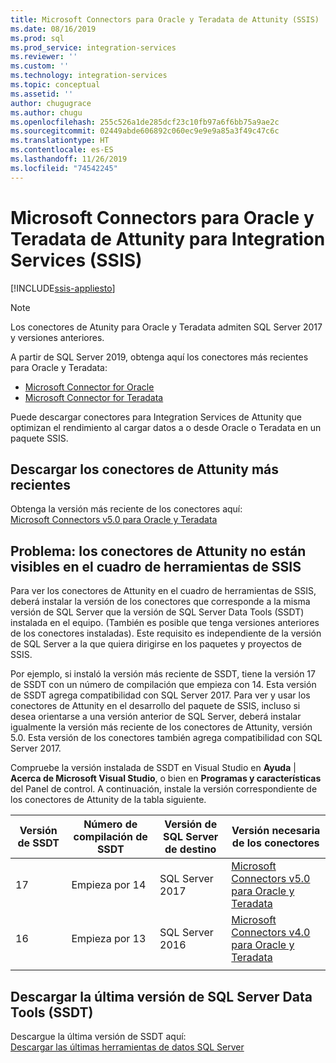 ```yaml
---
title: Microsoft Connectors para Oracle y Teradata de Attunity (SSIS) | Microsoft Docs
ms.date: 08/16/2019
ms.prod: sql
ms.prod_service: integration-services
ms.reviewer: ''
ms.custom: ''
ms.technology: integration-services
ms.topic: conceptual
ms.assetid: ''
author: chugugrace
ms.author: chugu
ms.openlocfilehash: 255c526a1de285dcf23c10fb97a6f6bb75a9ae2c
ms.sourcegitcommit: 02449abde606892c060ec9e9e9a85a3f49c47c6c
ms.translationtype: HT
ms.contentlocale: es-ES
ms.lasthandoff: 11/26/2019
ms.locfileid: "74542245"
---
```

# <a name="microsoft-connectors-for-oracle-and-teradata-by-attunity-for-integration-services-ssis"></a>Microsoft Connectors para Oracle y Teradata de Attunity para Integration Services (SSIS)

[!INCLUDE[ssis-appliesto](../includes/ssis-appliesto-ssvrpluslinux-asdb-asdw-xxx.md)]

> [!NOTE]
> Los conectores de Atunity para Oracle y Teradata admiten SQL Server 2017 y versiones anteriores.
>
> A partir de SQL Server 2019, obtenga aquí los conectores más recientes para Oracle y Teradata:
> - [Microsoft Connector for Oracle](data-flow/oracle-connector.md)
> - [Microsoft Connector for Teradata](data-flow/teradata-connector.md)

Puede descargar conectores para Integration Services de Attunity que optimizan el rendimiento al cargar datos a o desde Oracle o Teradata en un paquete SSIS.

## <a name="download-the-latest-attunity-connectors"></a>Descargar los conectores de Attunity más recientes

Obtenga la versión más reciente de los conectores aquí:  
[Microsoft Connectors v5.0 para Oracle y Teradata](https://www.microsoft.com/download/details.aspx?id=55179)

## <a name="issue---the-attunity-connectors-arent-visible-in-the-ssis-toolbox"></a>Problema: los conectores de Attunity no están visibles en el cuadro de herramientas de SSIS

Para ver los conectores de Attunity en el cuadro de herramientas de SSIS, deberá instalar la versión de los conectores que corresponde a la misma versión de SQL Server que la versión de SQL Server Data Tools (SSDT) instalada en el equipo. (También es posible que tenga versiones anteriores de los conectores instaladas). Este requisito es independiente de la versión de SQL Server a la que quiera dirigirse en los paquetes y proyectos de SSIS.

Por ejemplo, si instaló la versión más reciente de SSDT, tiene la versión 17 de SSDT con un número de compilación que empieza con 14. Esta versión de SSDT agrega compatibilidad con SQL Server 2017. Para ver y usar los conectores de Attunity en el desarrollo del paquete de SSIS, incluso si desea orientarse a una versión anterior de SQL Server, deberá instalar igualmente la versión más reciente de los conectores de Attunity, versión 5.0. Esta versión de los conectores también agrega compatibilidad con SQL Server 2017.

Compruebe la versión instalada de SSDT en Visual Studio en **Ayuda** | **Acerca de Microsoft Visual Studio**, o bien en **Programas y características** del Panel de control. A continuación, instale la versión correspondiente de los conectores de Attunity de la tabla siguiente.

|Versión de SSDT|Número de compilación de SSDT|Versión de SQL Server de destino|Versión necesaria de los conectores|
|---------|---------|---------|---------|
|17|Empieza por 14|SQL Server 2017|[Microsoft Connectors v5.0 para Oracle y Teradata](https://www.microsoft.com/download/details.aspx?id=55179)|
|16|Empieza por 13|SQL Server 2016|[Microsoft Connectors v4.0 para Oracle y Teradata](https://www.microsoft.com/download/details.aspx?id=52950)|
||||

## <a name="download-the-latest-sql-server-data-tools-ssdt"></a>Descargar la última versión de SQL Server Data Tools (SSDT)

Descargue la última versión de SSDT aquí:  
[Descargar las últimas herramientas de datos SQL Server](..//ssdt/download-sql-server-data-tools-ssdt.md)
